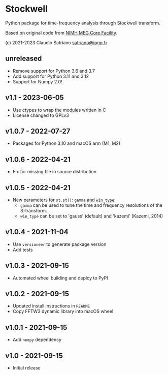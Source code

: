 # Stockwell

Python package for time-frequency analysis through Stockwell transform.

Based on original code from [NIMH MEG Core Facility].

[NIMH MEG Core Facility]: https://kurage.nimh.nih.gov/meglab/Meg/Stockwell.

(c) 2021-2023 Claudio Satriano <satriano@ipgp.fr>

## unreleased

- Remove support for Python 3.6 and 3.7
- Add support for Python 3.11 and 3.12
- Support for Numpy 2.0!

## v1.1 - 2023-06-05

- Use ctypes to wrap the modules written in C
- License changed to GPLv3

## v1.0.7 - 2022-07-27

- Packages for Python 3.10 and macOS arm (M1, M2)

## v1.0.6 - 2022-04-21

- Fix for missing file in source distribution

## v1.0.5 - 2022-04-21

- New parameters for `st.st()`: `gamma` and `win_type`:
  - `gamma` can be used to tune the time and frequency resolutions
     of the S-transform.
  - `win_type` can be set to 'gauss' (default) and 'kazemi' (Kazemi, 2014)

## v1.0.4 - 2021-11-04

- Use `versioneer` to generate package version
- Add tests

## v1.0.3 - 2021-09-15

- Automated wheel building and deploy to PyPI

## v1.0.2 - 2021-09-15

- Updated install instructions in `README`
- Copy FFTW3 dynamic library into macOS wheel

## v1.0.1 - 2021-09-15

- Add `numpy` dependency

## v1.0 - 2021-09-15

- Initial release
